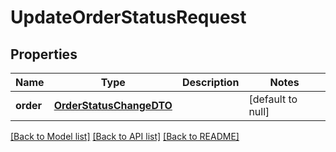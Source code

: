 # UpdateOrderStatusRequest
## Properties

| Name | Type | Description | Notes |
|------------ | ------------- | ------------- | -------------|
| **order** | [**OrderStatusChangeDTO**](OrderStatusChangeDTO.md) |  | [default to null] |

[[Back to Model list]](../README.md#documentation-for-models) [[Back to API list]](../README.md#documentation-for-api-endpoints) [[Back to README]](../README.md)

